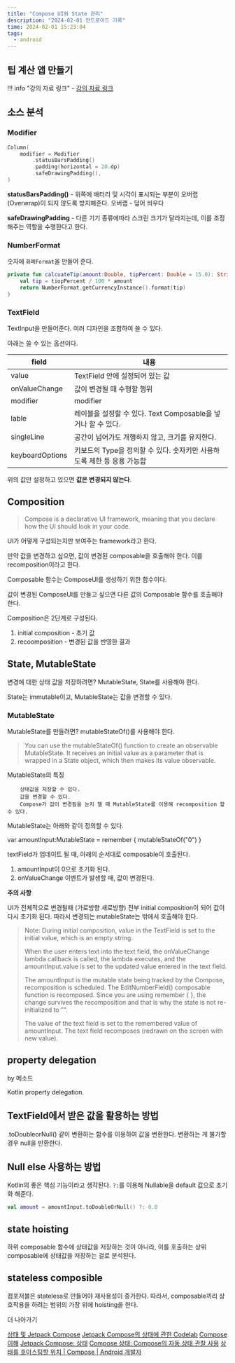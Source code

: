 ```yaml
---
title: "Compose UI와 State 관리"
description: "2024-02-01 안드로이드 기록"
time: 2024-02-01 15:23:04
tags:
  - android
---
```


## 팁 계산 앱 만들기

!!! info "강의 자료 링크"
    - [강의 자료 링크](https://developer.android.com/codelabs/basic-android-kotlin-compose-using-state#0)


## 소스 분석

### Modifier

``` kotlin
Column(
    modifier = Modifier
        .statusBarsPadding()
        .padding(horizontal = 20.dp)
        .safeDrawingPadding(),
)
```

**statusBarsPadding()** - 위쪽에 배터리 및 시각이 표시되는 부분이 오버랩(Overwrap)이 되지 않도록 방지해준다.
오버랩 - 덮어 씌우다

**safeDrawingPadding** - 다른 기기 종류에따라 스크린 크기가 달라지는데, 이를 조정해주는 역할을 수행한다고 한다.


### NumberFormat

숫자에 `화폐Format`을 만들어 준다. 

``` kotlin
private fun calcuateTip(amount:Double, tipPercent: Double = 15.0): String {
    val tip = tiopPercent / 100 * amount
    return NumberFormat.getCurrencyInstance().format(tip)
}
```

### TextField

TextInput을 만들어준다. 여러 디자인을 조합하여 쓸 수 있다.

아래는 쓸 수 있는 옵션이다.

| field           | 내용                                                          |
| --------------- | ------------------------------------------------------------- |
| value           | TextField 안에 설정되어 있는 값                               |
| onValueChange   | 값이 변경될 때 수행할 행위                                    |
| modifier        | modifier                                                      |
| lable           | 레이블을 설정할 수 있다. Text Composable을 넣거나 할 수 있다. |
| singleLine      | 공간이 넘어가도 개행하지 않고, 크기를 유지한다.               |
| keyboardOptions | 키보드의 Type을 정의할 수 있다. 숫자키만 사용하도록 제한 등 응용 가능함 |

위의 값만 설정하고 있으면 **값은 변경되지 않는다**.

## Composition

> Compose is a declarative UI framework, meaning that you declare how the UI should look in your code.

UI가 어떻게 구성되는지만 보여주는 framework라고 한다.

만약 값을 변경하고 싶으면, 값이 변경된 composable을 호출해야 한다. 이를 recomposition이라고 한다.

Composable 함수는 ComposeUI를 생성하기 위한 함수이다.

값이 변경된 ComposeUI를 만들고 싶으면 다른 값의 Composable 함수를 호출해야 한다.

Composition은 2단계로 구성된다.

1. initial composition - 초기 값
2. recoomposition - 변경된 값을 반영한 결과


## State, MutableState

변경에 대한 상태 값을 저장하려면? MutableState, State를 사용해야 한다.

State는 immutable이고,
MutableState는 값을 변경할 수 있다.

### MutableState

MutableState를 만들려면? mutableStateOf()를 사용해야 한다.

>  You can use the mutableStateOf() function to create an observable MutableState.
> It receives an initial value as a parameter that is wrapped in a State object, which then makes its value observable.

MutableState의 특징
```
    상태값을 저장할 수 있다.
    값을 변경할 수 있다.
    Compose가 값이 변경됨을 눈치 챌 때 MutableState를 이용해 recomposition 할 수 있다.
```

MutableState는 아래와 같이 정의할 수 있다.

var amountInput:MutableState<String> = remember { mutableStateOf("0") }

textField가 업데이트 될 때, 아래의 순서대로 composable이 호출된다.

1. amountInput이 0으로 초기화 된다.
2. onValueChange 이벤트가 발생할 때, 값이 변경된다.

**주의 사항**

UI가 전체적으로 변경될때 (가로방향 새로방향) 전부 initial composition이 되어 값이 다시 초기화 된다. 따라서 변경되는 mutableState는 밖에서 호출해야 한다.

>Note: During initial composition, value in the TextField is set to the initial value, which is an empty string.
>
>When the user enters text into the text field, the onValueChange lambda callback is called, the lambda executes, and the amountInput.value is set to the updated value entered in the text field.
>
>The amountInput is the mutable state being tracked by the Compose, recomposition is scheduled. The EditNumberField() composable function is recomposed. Since you are using remember { }, the change survives the recomposition and that is why the state is not re-initialized to "".
>
>The value of the text field is set to the remembered value of amountInput. The text field recomposes (redrawn on the screen with new value).


## property delegation

by 메소드

Kotlin property delegation.


## TextField에서 받은 값을 활용하는 방법

.toDoubleorNull() 같이 변환하는 함수를 이용하여 값을 변환한다. 변환하는 게 불가할 경우 null을 반환한다.

## Null else 사용하는 방법

Kotlin의 좋은 핵심 기능이라고 생각된다. `?:`를 이용해 Nullable을 default 값으로 초기화 해준다.

``` kotlin
val amount = amountInput.toDoubleOrNull() ?: 0.0
```

## state hoisting

하위 composable 함수에 상태값을 저장하는 것이 아니라, 이를 호출하는 상위 composable에 상태값을 저장하는 걸로 분석된다.

## stateless composible

컴포저블은 stateless로 만들어야 재사용성이 증가한다. 따라서, composable끼리 상호작용을 하려는 범위의 가장 위에 hoisting을 한다.


더 나아가기

[상태 및 Jetpack Compose](https://developer.android.com/jetpack/compose/state?hl=ko)
[Jetpack Compose의 상태에 관한 Codelab](https://developer.android.com/codelabs/jetpack-compose-state?hl=ko)
[Compose 이해](https://developer.android.com/jetpack/compose/mental-model?hl=ko)
[Jetpack Compose: 상태](https://youtu.be/mymWGMy9pYI)
[Compose 상태: Compose의 자동 상태 관찰 사용](https://www.youtube.com/watch?v=rmv2ug-wW4U&hl=ko)
[상태를 호이스팅할 위치 | Compose | Android 개발자](https://developer.android.com/jetpack/compose/state-hoisting?hl=ko)

